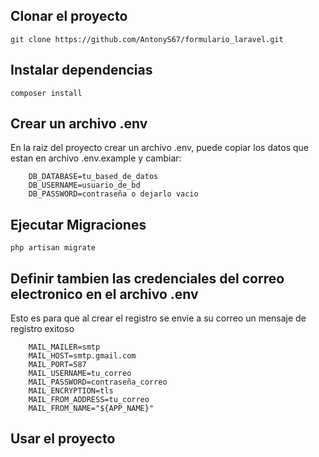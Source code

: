 ## Clonar el proyecto
`git clone https://github.com/AntonyS67/formulario_laravel.git`

## Instalar dependencias
`composer install`

## Crear un archivo .env
En la raiz del proyecto crear un archivo .env, puede copiar los datos que estan en archivo .env.example
y cambiar:
```
    DB_DATABASE=tu_based_de_datos
    DB_USERNAME=usuario_de_bd
    DB_PASSWORD=contraseña o dejarlo vacio
```

## Ejecutar Migraciones
`php artisan migrate`

## Definir tambien las credenciales del correo electronico en el archivo .env
Esto es para que al crear el registro se envie a su correo un mensaje de registro exitoso
```
    MAIL_MAILER=smtp
    MAIL_HOST=smtp.gmail.com
    MAIL_PORT=587
    MAIL_USERNAME=tu_correo
    MAIL_PASSWORD=contraseña_correo
    MAIL_ENCRYPTION=tls
    MAIL_FROM_ADDRESS=tu_correo
    MAIL_FROM_NAME="${APP_NAME}"
```
## Usar el proyecto
